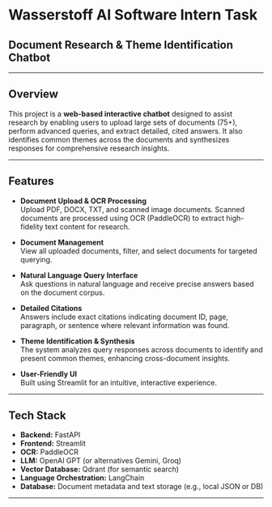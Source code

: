 # Wasserstoff AI Software Intern Task  
## Document Research & Theme Identification Chatbot

---

## Overview

This project is a **web-based interactive chatbot** designed to assist research by enabling users to upload large sets of documents (75+), perform advanced queries, and extract detailed, cited answers. It also identifies common themes across the documents and synthesizes responses for comprehensive research insights.

---

## Features

- **Document Upload & OCR Processing**  
  Upload PDF, DOCX, TXT, and scanned image documents. Scanned documents are processed using OCR (PaddleOCR) to extract high-fidelity text content for research.

- **Document Management**  
  View all uploaded documents, filter, and select documents for targeted querying.

- **Natural Language Query Interface**  
  Ask questions in natural language and receive precise answers based on the document corpus.

- **Detailed Citations**  
  Answers include exact citations indicating document ID, page, paragraph, or sentence where relevant information was found.

- **Theme Identification & Synthesis**  
  The system analyzes query responses across documents to identify and present common themes, enhancing cross-document insights.

- **User-Friendly UI**  
  Built using Streamlit for an intuitive, interactive experience.

---

## Tech Stack

- **Backend:** FastAPI  
- **Frontend:** Streamlit  
- **OCR:** PaddleOCR  
- **LLM:** OpenAI GPT (or alternatives Gemini, Groq)  
- **Vector Database:** Qdrant (for semantic search)  
- **Language Orchestration:** LangChain  
- **Database:** Document metadata and text storage (e.g., local JSON or DB)  


---



